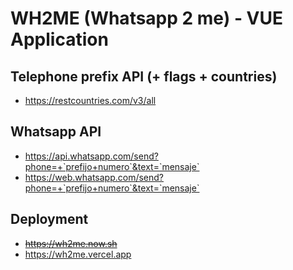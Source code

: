 # WH2ME (Whatsapp 2 me) - VUE Application

## Telephone prefix API (+ flags + countries)

* https://restcountries.com/v3/all

## Whatsapp API

* https://api.whatsapp.com/send?phone=+`prefijo+numero`&text=`mensaje`
* https://web.whatsapp.com/send?phone=+`prefijo+numero`&text=`mensaje`

## Deployment

* ~~https://wh2me.now.sh~~
* https://wh2me.vercel.app

